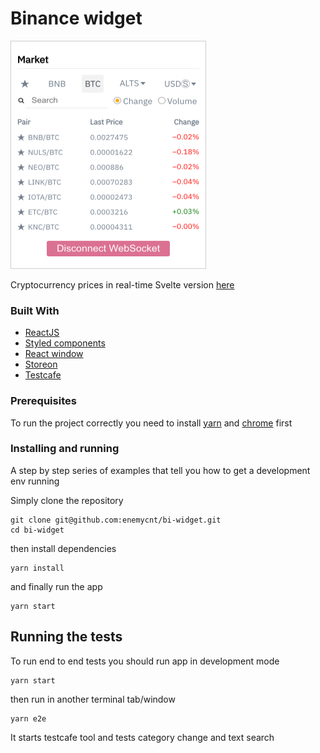 # Binance widget

<img src="./public/main.png" width="313" height="365" alt="widget">

Cryptocurrency prices in real-time
Svelte version [here](https://github.com/enemycnt/bi-widget-svelte)

### Built With

* [ReactJS](https://reactjs.org/)
* [Styled components](https://styled-components.com/)
* [React window](https://github.com/bvaughn/react-window)
* [Storeon](https://github.com/storeon/storeon)
* [Testcafe](https://devexpress.github.io/testcafe/)

### Prerequisites

To run the project correctly you need to install [yarn](https://classic.yarnpkg.com/en/docs/install/) and [chrome](https://www.google.com/chrome/) first


### Installing and running

A step by step series of examples that tell you how to get a development env running

Simply clone the repository

```
git clone git@github.com:enemycnt/bi-widget.git
cd bi-widget
```

then install dependencies

```
yarn install
```

and finally run the app

```
yarn start
```

## Running the tests

To run end to end tests you should run app in development mode

```
yarn start
```

then run in another terminal tab/window 

```
yarn e2e
```
It starts testcafe tool and tests category change and text search





